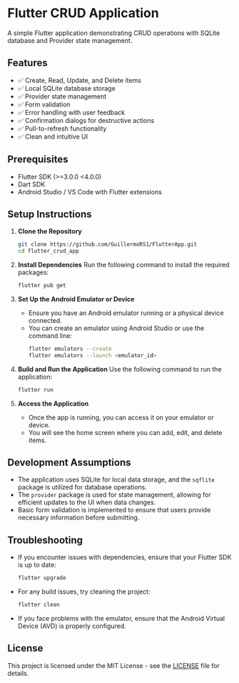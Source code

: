 # Flutter CRUD Application

A simple Flutter application demonstrating CRUD operations with SQLite database and Provider state management.

## Features

- ✅ Create, Read, Update, and Delete items
- ✅ Local SQLite database storage
- ✅ Provider state management
- ✅ Form validation
- ✅ Error handling with user feedback
- ✅ Confirmation dialogs for destructive actions
- ✅ Pull-to-refresh functionality
- ✅ Clean and intuitive UI

## Prerequisites

- Flutter SDK (>=3.0.0 <4.0.0)
- Dart SDK
- Android Studio / VS Code with Flutter extensions

## Setup Instructions

1. **Clone the Repository**
   ```bash
   git clone https://github.com/GuillermoRS1/FlutterApp.git
   cd flutter_crud_app
   ```

2. **Install Dependencies**
   Run the following command to install the required packages:
   ```bash
   flutter pub get
   ```

3. **Set Up the Android Emulator or Device**
   - Ensure you have an Android emulator running or a physical device connected.
   - You can create an emulator using Android Studio or use the command line:
     ```bash
     flutter emulators --create
     flutter emulators --launch <emulator_id>
     ```

4. **Build and Run the Application**
   Use the following command to run the application:
   ```bash
   flutter run
   ```

5. **Access the Application**
   - Once the app is running, you can access it on your emulator or device.
   - You will see the home screen where you can add, edit, and delete items.

## Development Assumptions

- The application uses SQLite for local data storage, and the `sqflite` package is utilized for database operations.
- The `provider` package is used for state management, allowing for efficient updates to the UI when data changes.
- Basic form validation is implemented to ensure that users provide necessary information before submitting.

## Troubleshooting

- If you encounter issues with dependencies, ensure that your Flutter SDK is up to date:
  ```bash
  flutter upgrade
  ```

- For any build issues, try cleaning the project:
  ```bash
  flutter clean
  ```

- If you face problems with the emulator, ensure that the Android Virtual Device (AVD) is properly configured.

## License

This project is licensed under the MIT License - see the [LICENSE](LICENSE) file for details.
